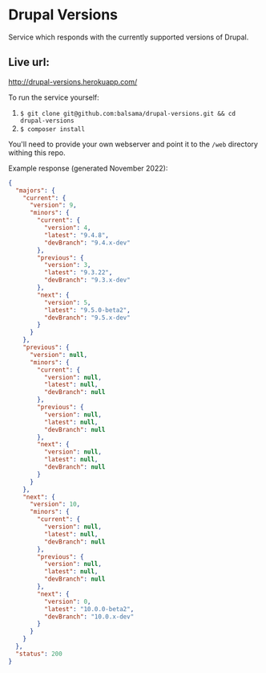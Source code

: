# Drupal Versions
Service which responds with the currently supported versions of Drupal.

## Live url:
http://drupal-versions.herokuapp.com/

To run the service yourself:

1. `$ git clone git@github.com:balsama/drupal-versions.git && cd drupal-versions`
2. `$ composer install`

You'll need to provide your own webserver and point it to the `/web` directory withing this repo.

Example response (generated November 2022):
```json
{
  "majors": {
    "current": {
      "version": 9,
      "minors": {
        "current": {
          "version": 4,
          "latest": "9.4.8",
          "devBranch": "9.4.x-dev"
        },
        "previous": {
          "version": 3,
          "latest": "9.3.22",
          "devBranch": "9.3.x-dev"
        },
        "next": {
          "version": 5,
          "latest": "9.5.0-beta2",
          "devBranch": "9.5.x-dev"
        }
      }
    },
    "previous": {
      "version": null,
      "minors": {
        "current": {
          "version": null,
          "latest": null,
          "devBranch": null
        },
        "previous": {
          "version": null,
          "latest": null,
          "devBranch": null
        },
        "next": {
          "version": null,
          "latest": null,
          "devBranch": null
        }
      }
    },
    "next": {
      "version": 10,
      "minors": {
        "current": {
          "version": null,
          "latest": null,
          "devBranch": null
        },
        "previous": {
          "version": null,
          "latest": null,
          "devBranch": null
        },
        "next": {
          "version": 0,
          "latest": "10.0.0-beta2",
          "devBranch": "10.0.x-dev"
        }
      }
    }
  },
  "status": 200
}
```
